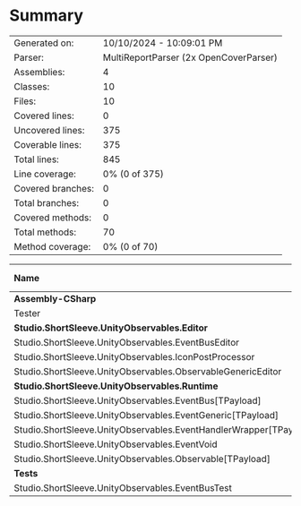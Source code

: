 ﻿# Summary
|||
|:---|:---|
| Generated on: | 10/10/2024 - 10:09:01 PM |
| Parser: | MultiReportParser (2x OpenCoverParser) |
| Assemblies: | 4 |
| Classes: | 10 |
| Files: | 10 |
| Covered lines: | 0 |
| Uncovered lines: | 375 |
| Coverable lines: | 375 |
| Total lines: | 845 |
| Line coverage: | 0% (0 of 375) |
| Covered branches: | 0 |
| Total branches: | 0 |
| Covered methods: | 0 |
| Total methods: | 70 |
| Method coverage: | 0% (0 of 70) |

|**Name**|**Covered**|**Uncovered**|**Coverable**|**Total**|**Line coverage**|**Covered**|**Total**|**Branch coverage**|**Covered**|**Total**|**Method coverage**|
|:---|---:|---:|---:|---:|---:|---:|---:|---:|---:|---:|---:|
|**Assembly-CSharp**|**0**|**27**|**27**|**49**|**0%**|**0**|**0**|****|**0**|**6**|**0%**|
|Tester|0|27|27|49|0%|0|0||0|6|0%|
|**Studio.ShortSleeve.UnityObservables.Editor**|**0**|**138**|**138**|**290**|**0%**|**0**|**0**|****|**0**|**10**|**0%**|
|Studio.ShortSleeve.UnityObservables.EventBusEditor|0|72|72|154|0%|0|0||0|6|0%|
|Studio.ShortSleeve.UnityObservables.IconPostProcessor|0|37|37|72|0%|0|0||0|2|0%|
|Studio.ShortSleeve.UnityObservables.ObservableGenericEditor|0|29|29|64|0%|0|0||0|2|0%|
|**Studio.ShortSleeve.UnityObservables.Runtime**|**0**|**129**|**129**|**340**|**0%**|**0**|**0**|****|**0**|**39**|**0%**|
|Studio.ShortSleeve.UnityObservables.EventBus[TPayload]|0|47|47|109|0%|0|0||0|15|0%|
|Studio.ShortSleeve.UnityObservables.EventGeneric[TPayload]|0|5|5|11|0%|0|0||0|5|0%|
|Studio.ShortSleeve.UnityObservables.EventHandlerWrapper[TPayload]|0|49|49|138|0%|0|0||0|9|0%|
|Studio.ShortSleeve.UnityObservables.EventVoid|0|5|5|14|0%|0|0||0|5|0%|
|Studio.ShortSleeve.UnityObservables.Observable[TPayload]|0|23|23|68|0%|0|0||0|5|0%|
|**Tests**|**0**|**81**|**81**|**166**|**0%**|**0**|**0**|****|**0**|**15**|**0%**|
|Studio.ShortSleeve.UnityObservables.EventBusTest|0|81|81|166|0%|0|0||0|15|0%|
